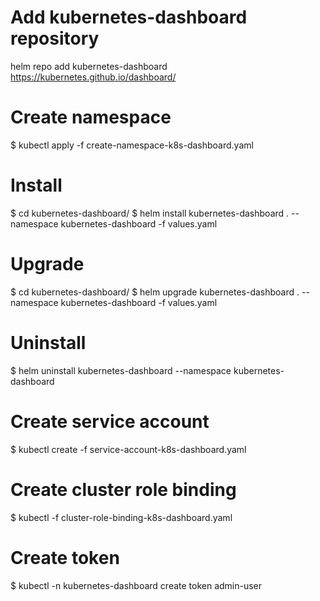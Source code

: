# Add kubernetes-dashboard repository
helm repo add kubernetes-dashboard https://kubernetes.github.io/dashboard/

# Create namespace
$ kubectl apply -f create-namespace-k8s-dashboard.yaml

# Install
$ cd kubernetes-dashboard/
$ helm install kubernetes-dashboard . --namespace kubernetes-dashboard -f values.yaml

# Upgrade
$ cd kubernetes-dashboard/
$ helm upgrade kubernetes-dashboard . --namespace kubernetes-dashboard -f values.yaml

# Uninstall
$ helm uninstall kubernetes-dashboard --namespace kubernetes-dashboard

# Create service account
$ kubectl create -f service-account-k8s-dashboard.yaml

# Create cluster role binding
$ kubectl -f cluster-role-binding-k8s-dashboard.yaml

# Create token
$ kubectl -n kubernetes-dashboard create token admin-user

